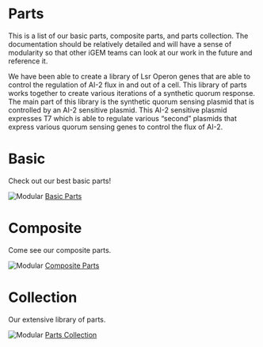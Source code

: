# Parts 


This is a list of our basic parts, composite parts, and parts collection. The documentation should be relatively detailed and will have a sense of modularity so that other iGEM teams can look at our work in the future and reference it. 

We have been able to create a library of Lsr Operon genes that are able to control the regulation of AI-2 flux in and out of a cell. This library of parts works together to create various iterations of a synthetic quorum response. The main part of this library is the synthetic quorum sensing plasmid that is controlled by an AI-2 sensitive plasmid. This AI-2 sensitive plasmid expresses T7 which is able to regulate various “second” plasmids that express various quorum sensing genes to control the flux of AI-2. 

<div class="row">
	<div class="grid-selection">
		<h1>Basic</h1>
		<p>Check out our best basic parts! </p>
            <img src="/images/icons/part.svg" alt="Modular">
		<a href="/Basic_Part.html" class="buttonoverview">Basic Parts</a>
	</div>
	<div class="grid-selection">
		<h1>Composite</h1>
		<p>Come see our composite parts. </p>
            <img src="/images/icons/part_composite.svg" alt="Modular">
		<a href="/Composite_Part.html" class="buttonoverview">Composite Parts</a>
	</div>	
	<div class="grid-selection">
		<h1>Collection</h1>
		<p>Our extensive library of parts. </p>
            <img src="/images/icons/dna.svg" alt="Modular">
		<a href="/Part_Collection.html" class="buttonoverview">Parts Collection</a>
	</div>
</div>
